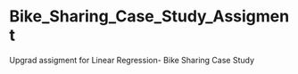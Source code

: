 # Bike_Sharing_Case_Study_Assigment
Upgrad assigment for Linear Regression- Bike Sharing Case Study

